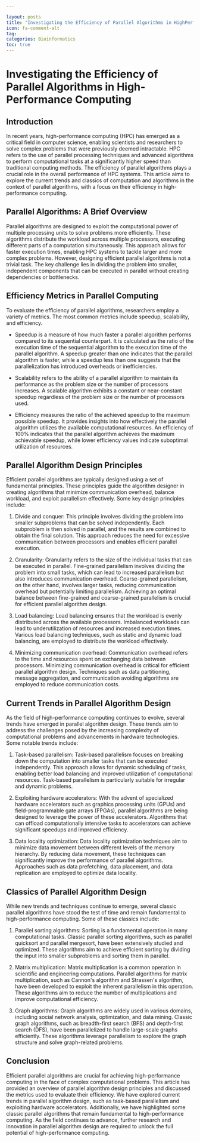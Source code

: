 ```yaml
---

layout: posts
title: "Investigating the Efficiency of Parallel Algorithms in HighPerformance Computing"
icon: fa-comment-alt
tag:      
categories: Bioinformatics
toc: true
---
```




# Investigating the Efficiency of Parallel Algorithms in High-Performance Computing

## Introduction

In recent years, high-performance computing (HPC) has emerged as a critical field in computer science, enabling scientists and researchers to solve complex problems that were previously deemed intractable. HPC refers to the use of parallel processing techniques and advanced algorithms to perform computational tasks at a significantly higher speed than traditional computing methods. The efficiency of parallel algorithms plays a crucial role in the overall performance of HPC systems. This article aims to explore the current trends and classics of computation and algorithms in the context of parallel algorithms, with a focus on their efficiency in high-performance computing.

## Parallel Algorithms: A Brief Overview

Parallel algorithms are designed to exploit the computational power of multiple processing units to solve problems more efficiently. These algorithms distribute the workload across multiple processors, executing different parts of a computation simultaneously. This approach allows for faster execution times, enabling HPC systems to tackle larger and more complex problems. However, designing efficient parallel algorithms is not a trivial task. The key challenge lies in dividing the problem into smaller, independent components that can be executed in parallel without creating dependencies or bottlenecks.

## Efficiency Metrics in Parallel Computing

To evaluate the efficiency of parallel algorithms, researchers employ a variety of metrics. The most common metrics include speedup, scalability, and efficiency.

- Speedup is a measure of how much faster a parallel algorithm performs compared to its sequential counterpart. It is calculated as the ratio of the execution time of the sequential algorithm to the execution time of the parallel algorithm. A speedup greater than one indicates that the parallel algorithm is faster, while a speedup less than one suggests that the parallelization has introduced overheads or inefficiencies.

- Scalability refers to the ability of a parallel algorithm to maintain its performance as the problem size or the number of processors increases. A scalable algorithm exhibits a constant or near-constant speedup regardless of the problem size or the number of processors used.

- Efficiency measures the ratio of the achieved speedup to the maximum possible speedup. It provides insights into how effectively the parallel algorithm utilizes the available computational resources. An efficiency of 100% indicates that the parallel algorithm achieves the maximum achievable speedup, while lower efficiency values indicate suboptimal utilization of resources.

## Parallel Algorithm Design Principles

Efficient parallel algorithms are typically designed using a set of fundamental principles. These principles guide the algorithm designer in creating algorithms that minimize communication overhead, balance workload, and exploit parallelism effectively. Some key design principles include:

1. Divide and conquer: This principle involves dividing the problem into smaller subproblems that can be solved independently. Each subproblem is then solved in parallel, and the results are combined to obtain the final solution. This approach reduces the need for excessive communication between processors and enables efficient parallel execution.

2. Granularity: Granularity refers to the size of the individual tasks that can be executed in parallel. Fine-grained parallelism involves dividing the problem into small tasks, which can lead to increased parallelism but also introduces communication overhead. Coarse-grained parallelism, on the other hand, involves larger tasks, reducing communication overhead but potentially limiting parallelism. Achieving an optimal balance between fine-grained and coarse-grained parallelism is crucial for efficient parallel algorithm design.

3. Load balancing: Load balancing ensures that the workload is evenly distributed across the available processors. Imbalanced workloads can lead to underutilization of resources and increased execution times. Various load balancing techniques, such as static and dynamic load balancing, are employed to distribute the workload effectively.

4. Minimizing communication overhead: Communication overhead refers to the time and resources spent on exchanging data between processors. Minimizing communication overhead is critical for efficient parallel algorithm design. Techniques such as data partitioning, message aggregation, and communication avoiding algorithms are employed to reduce communication costs.

## Current Trends in Parallel Algorithm Design

As the field of high-performance computing continues to evolve, several trends have emerged in parallel algorithm design. These trends aim to address the challenges posed by the increasing complexity of computational problems and advancements in hardware technologies. Some notable trends include:

1. Task-based parallelism: Task-based parallelism focuses on breaking down the computation into smaller tasks that can be executed independently. This approach allows for dynamic scheduling of tasks, enabling better load balancing and improved utilization of computational resources. Task-based parallelism is particularly suitable for irregular and dynamic problems.

2. Exploiting hardware accelerators: With the advent of specialized hardware accelerators such as graphics processing units (GPUs) and field-programmable gate arrays (FPGAs), parallel algorithms are being designed to leverage the power of these accelerators. Algorithms that can offload computationally intensive tasks to accelerators can achieve significant speedups and improved efficiency.

3. Data locality optimization: Data locality optimization techniques aim to minimize data movement between different levels of the memory hierarchy. By reducing data movement, these techniques can significantly improve the performance of parallel algorithms. Approaches such as data prefetching, data placement, and data replication are employed to optimize data locality.

## Classics of Parallel Algorithm Design

While new trends and techniques continue to emerge, several classic parallel algorithms have stood the test of time and remain fundamental to high-performance computing. Some of these classics include:

1. Parallel sorting algorithms: Sorting is a fundamental operation in many computational tasks. Classic parallel sorting algorithms, such as parallel quicksort and parallel mergesort, have been extensively studied and optimized. These algorithms aim to achieve efficient sorting by dividing the input into smaller subproblems and sorting them in parallel.

2. Matrix multiplication: Matrix multiplication is a common operation in scientific and engineering computations. Parallel algorithms for matrix multiplication, such as Cannon's algorithm and Strassen's algorithm, have been developed to exploit the inherent parallelism in this operation. These algorithms aim to reduce the number of multiplications and improve computational efficiency.

3. Graph algorithms: Graph algorithms are widely used in various domains, including social network analysis, optimization, and data mining. Classic graph algorithms, such as breadth-first search (BFS) and depth-first search (DFS), have been parallelized to handle large-scale graphs efficiently. These algorithms leverage parallelism to explore the graph structure and solve graph-related problems.

## Conclusion

Efficient parallel algorithms are crucial for achieving high-performance computing in the face of complex computational problems. This article has provided an overview of parallel algorithm design principles and discussed the metrics used to evaluate their efficiency. We have explored current trends in parallel algorithm design, such as task-based parallelism and exploiting hardware accelerators. Additionally, we have highlighted some classic parallel algorithms that remain fundamental to high-performance computing. As the field continues to advance, further research and innovation in parallel algorithm design are required to unlock the full potential of high-performance computing.